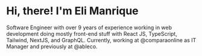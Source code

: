 # Hi, there! I'm Eli Manrique

Software Engineer with over 9 years of experience working in web development doing mostly front-end stuff with React JS, TypeScript, Tailwind, NextJS, and GraphQL. Currently, working at @comparaonline as IT Manager and previously at @ableco.